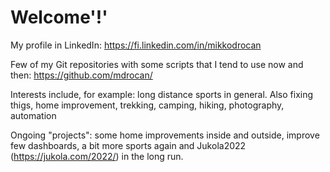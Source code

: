 # Welcome'!'

My profile in LinkedIn: <https://fi.linkedin.com/in/mikkodrocan>

Few of my Git repositories with some scripts that I tend to use now and then: <https://github.com/mdrocan/>

Interests include, for example: long distance sports in general.
Also fixing thigs, home improvement, trekking, camping, hiking, photography, automation

Ongoing "projects": some home improvements inside and outside, improve few dashboards,
a bit more sports again and Jukola2022 (<https://jukola.com/2022/>) in the long run.
